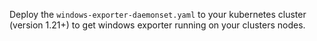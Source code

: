 
Deploy the `windows-exporter-daemonset.yaml` to your kubernetes cluster (version 1.21+) to get windows exporter running on your clusters nodes.